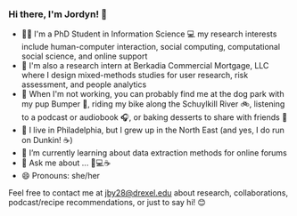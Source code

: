 ### Hi there, I'm Jordyn! 👋

- 👩‍💻 I'm a PhD Student in Information Science 💻 my research interests include human-computer interaction, social computing, computational social science, and online support
- 🏢 I'm also a research intern at Berkadia Commercial Mortgage, LLC where I design mixed-methods studies for user research, risk assessment, and people analytics
- 🎉 When I'm not working, you can probably find me at the dog park with my pup Bumper 🐶, riding my bike along the Schuylkill River 🚲, listening to a podcast or audiobook 🎧, or baking desserts to share with friends 🧁
- 📍 I live in Philadelphia, but I grew up in the North East (and yes, I do run on Dunkin! ☕)
- 🌱 I’m currently learning about data extraction methods for online forums
- 💬 Ask me about ... 🐶💻☕
- 😄 Pronouns: she/her

Feel free to contact me at jby28@drexel.edu about research, collaborations, podcast/recipe recommendations, or just to say hi! 😊





<!--
**jordyn-young/jordyn-young** is a ✨ _special_ ✨ repository because its `README.md` (this file) appears on your GitHub profile.

Here are some ideas to get you started:

- 🔭 I’m currently working on ...
- 🌱 I’m currently learning ...
- 👯 I’m looking to collaborate on ...
- 🤔 I’m looking for help with ...
- 💬 Ask me about ...
- 📫 How to reach me: ...
- 😄 Pronouns: ...
- ⚡ Fun fact: ...
-->
